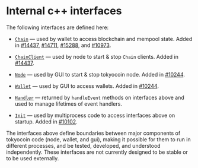 # Internal c++ interfaces

The following interfaces are defined here:

* [`Chain`](chain.h) — used by wallet to access blockchain and mempool state. Added in [#14437](https://github.com/tokyocoin/tokyocoin/pull/14437), [#14711](https://github.com/tokyocoin/tokyocoin/pull/14711), [#15288](https://github.com/tokyocoin/tokyocoin/pull/15288), and [#10973](https://github.com/tokyocoin/tokyocoin/pull/10973).

* [`ChainClient`](chain.h) — used by node to start & stop `Chain` clients. Added in [#14437](https://github.com/tokyocoin/tokyocoin/pull/14437).

* [`Node`](node.h) — used by GUI to start & stop tokyocoin node. Added in [#10244](https://github.com/tokyocoin/tokyocoin/pull/10244).

* [`Wallet`](wallet.h) — used by GUI to access wallets. Added in [#10244](https://github.com/tokyocoin/tokyocoin/pull/10244).

* [`Handler`](handler.h) — returned by `handleEvent` methods on interfaces above and used to manage lifetimes of event handlers.

* [`Init`](init.h) — used by multiprocess code to access interfaces above on startup. Added in [#10102](https://github.com/tokyocoin/tokyocoin/pull/10102).

The interfaces above define boundaries between major components of tokyocoin code (node, wallet, and gui), making it possible for them to run in different processes, and be tested, developed, and understood independently. These interfaces are not currently designed to be stable or to be used externally.

